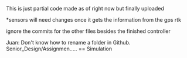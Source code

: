 This is just partial code made as of right now but finally uploaded 

*sensors will need changes once it gets the information from the gps rtk

ignore the commits for the other files besides the finished controller

Juan: Don't know how to rename a folder in Github. Senior_Design/Assignmen..... == Simulation
